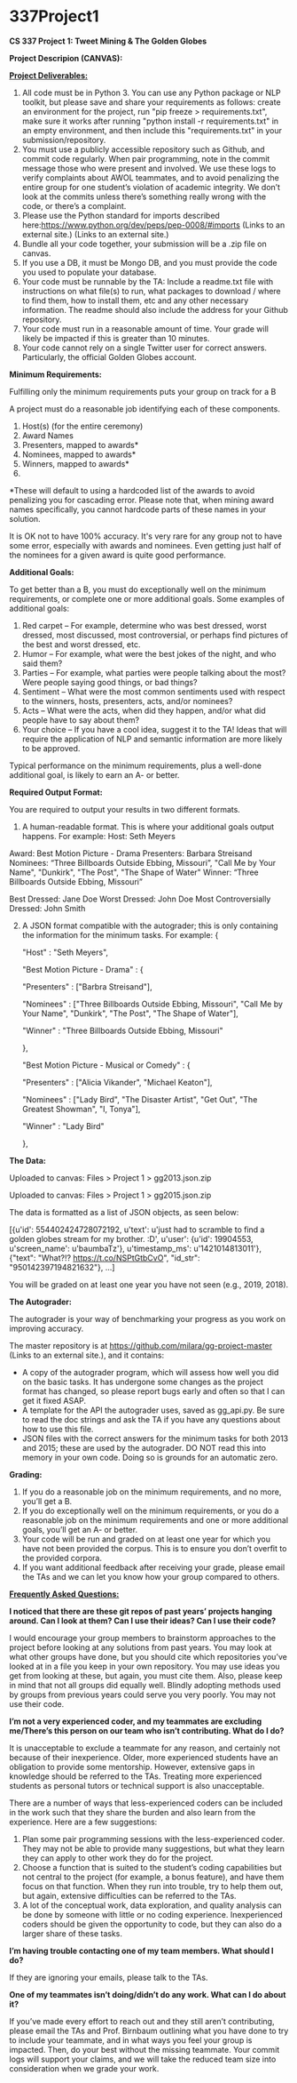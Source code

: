# 337Project1
<b>CS 337 Project 1: Tweet Mining &amp; The Golden Globes

Project Descripion (CANVAS):

  <u>Project Deliverables:</u></b>

1. All code must be in Python 3. You can use any Python package or NLP toolkit, but please save and share your requirements as follows: create an environment for the project, run "pip freeze > requirements.txt", make sure it works after running "python install -r requirements.txt" in an empty environment, and then include this "requirements.txt" in your submission/repository.
2. You must use a publicly accessible repository such as Github, and commit code regularly. When pair programming, note in the commit message those who were present and involved. We use these logs to verify complaints about AWOL teammates, and to avoid penalizing the entire group for one student’s violation of academic integrity. We don’t look at the commits unless there’s something really wrong with the code, or there’s a complaint.
3. Please use the Python standard for imports described here:https://www.python.org/dev/peps/pep-0008/#imports (Links to an external site.) (Links to an external site.)
4. Bundle all your code together, your submission will be a .zip file on canvas.
5. If you use a DB, it must be Mongo DB, and you must provide the code you used to populate your database.
6. Your code must be runnable by the TA: Include a readme.txt file with instructions on what file(s) to run, what packages to download / where to find them, how to install them, etc and any other necessary information. The readme should also include the address for your Github repository.
7. Your code must run in a reasonable amount of time. Your grade will likely be impacted if this is greater than 10 minutes.
8. Your code cannot rely on a single Twitter user for correct answers. Particularly, the official Golden Globes account.
 

<b>Minimum Requirements:</b>

Fulfilling only the minimum requirements puts your group on track for a B

A project must do a reasonable job identifying each of these components.

1. Host(s) (for the entire ceremony)
2. Award Names
3. Presenters, mapped to awards*
4. Nominees, mapped to awards*
5. Winners, mapped to awards*
6. 
*These will default to using a hardcoded list of the awards to avoid penalizing you for cascading error. Please note that, when mining award names specifically, you cannot hardcode parts of these names in your solution.

It is OK not to have 100% accuracy. It's very rare for any group not to have some error, especially with awards and nominees. Even getting just half of the nominees for a given award is quite good performance.


<b>Additional Goals:</b>

To get better than a B, you must do exceptionally well on the minimum requirements, or complete one or more additional goals. Some examples of additional goals:

1. Red carpet – For example, determine who was best dressed, worst dressed, most discussed, most controversial, or perhaps find pictures of the best and worst dressed, etc.
2. Humor – For example, what were the best jokes of the night, and who said them?
3. Parties – For example, what parties were people talking about the most? Were people saying good things, or bad things?
4. Sentiment – What were the most common sentiments used with respect to the winners, hosts, presenters, acts, and/or nominees?
5. Acts – What were the acts, when did they happen, and/or what did people have to say about them?
6. Your choice – If you have a cool idea, suggest it to the TA! Ideas that will require the application of NLP and semantic information are more likely to be approved.

Typical performance on the minimum requirements, plus a well-done additional goal, is likely to earn an A- or better.


<b>Required Output Format:</b>

You are required to output your results in two different formats.

1. A human-readable format. This is where your additional goals output happens. For example:
  Host: Seth Meyers

  Award: Best Motion Picture - Drama
  Presenters: Barbara Streisand
  Nominees: “Three Billboards Outside Ebbing, Missouri”, "Call Me by Your Name", "Dunkirk", "The Post", "The Shape of Water"
  Winner: “Three Billboards Outside Ebbing, Missouri”

  Best Dressed: Jane Doe
  Worst Dressed: John Doe
  Most Controversially Dressed: John Smith

2. A JSON format compatible with the autograder; this is only containing the information for the minimum tasks. For example:
    {

    "Host" : "Seth Meyers",

    "Best Motion Picture - Drama" : {

    "Presenters" : ["Barbra Streisand"],

    "Nominees" : ["Three Billboards Outside Ebbing, Missouri", "Call Me by Your Name", "Dunkirk", "The Post", "The Shape of Water"],

    "Winner" : "Three Billboards Outside Ebbing, Missouri"

    },

 

    "Best Motion Picture - Musical or Comedy" : {

    "Presenters" : ["Alicia Vikander", "Michael Keaton"],

    "Nominees" : ["Lady Bird", "The Disaster Artist", "Get Out", "The Greatest Showman", "I, Tonya"],

    "Winner" : "Lady Bird"

    },

 

<b>The Data:</b>

Uploaded to canvas: Files > Project 1 > gg2013.json.zip

Uploaded to canvas: Files > Project 1 > gg2015.json.zip



The data is formatted as a list of JSON objects, as seen below:

[{u'id': 554402424728072192, u'text': u'just had to scramble to find a golden globes stream for my brother. :D', u'user': {u'id': 19904553, u'screen_name': u'baumbaTz'}, u'timestamp_ms': u'1421014813011'}, {"text": "What?!? https://t.co/NSPtGtbCvO", "id_str": "950142397194821632"}, ...]

You will be graded on at least one year you have not seen (e.g., 2019, 2018).

 

<b>The Autograder:</b>

The autograder is your way of benchmarking your progress as you work on improving accuracy.

The master repository is at https://github.com/milara/gg-project-master (Links to an external site.), and it contains:
- A copy of the autograder program, which will assess how well you did on the basic tasks. It has undergone some changes as the project format has changed, so please report bugs early and often so that I can get it fixed ASAP.
- A template for the API the autograder uses, saved as gg_api.py. Be sure to read the doc strings and ask the TA if you have any questions about how to use this file.
- JSON files with the correct answers for the minimum tasks for both 2013 and 2015; these are used by the autograder. DO NOT read this into memory in your own code. Doing so is grounds for an automatic zero.
 

<b>Grading:</b>

1. If you do a reasonable job on the minimum requirements, and no more, you’ll get a B.
2. If you do exceptionally well on the minimum requirements, or you do a reasonable job on the minimum requirements and one or more additional goals, you’ll get an A- or better.
3. Your code will be run and graded on at least one year for which you have not been provided the corpus. This is to ensure you don’t overfit to the provided corpora.
4. If you want additional feedback after receiving your grade, please email the TAs and we can let you know how your group compared to others.


<b><u>Frequently Asked Questions:</u>

I noticed that there are these git repos of past years’ projects hanging around. Can I look at them? Can I use their ideas? Can I use their code?</b>

I would encourage your group members to brainstorm approaches to the project before looking at any solutions from past years. You may look at what other groups have done, but you should cite which repositories you’ve looked at in a file you keep in your own repository. You may use ideas you get from looking at these, but again, you must cite them. Also, please keep in mind that not all groups did equally well. Blindly adopting methods used by groups from previous years could serve you very poorly. You may not use their code.

<b>I’m not a very experienced coder, and my teammates are excluding me/There’s this person on our team who isn’t contributing. What do I do?</b>

It is unacceptable to exclude a teammate for any reason, and certainly not because of their inexperience. Older, more experienced students have an obligation to provide some mentorship. However, extensive gaps in knowledge should be referred to the TAs. Treating more experienced students as personal tutors or technical support is also unacceptable.

There are a number of ways that less-experienced coders can be included in the work such that they share the burden and also learn from the experience. Here are a few suggestions:

1. Plan some pair programming sessions with the less-experienced coder. They may not be able to provide many suggestions, but what they learn they can apply to other work they do for the project.
2. Choose a function that is suited to the student’s coding capabilities but not central to the project (for example, a bonus feature), and have them focus on that function. When they run into trouble, try to help them out, but again, extensive difficulties can be referred to the TAs.
3. A lot of the conceptual work, data exploration, and quality analysis can be done by someone with little or no coding experience. Inexperienced coders should be given the opportunity to code, but they can also do a larger share of these tasks.


<b>I’m having trouble contacting one of my team members. What should I do?</b>

If they are ignoring your emails, please talk to the TAs.

<b>One of my teammates isn’t doing/didn’t do any work. What can I do about it?</b>

If you’ve made every effort to reach out and they still aren’t contributing, please email the TAs and Prof. Birnbaum outlining what you have done to try to include your teammate, and in what ways you feel your group is impacted. Then, do your best without the missing teammate. Your commit logs will support your claims, and we will take the reduced team size into consideration when we grade your work.
